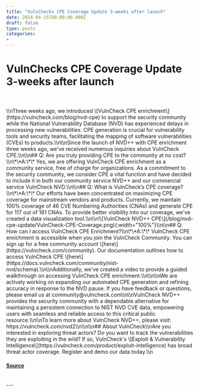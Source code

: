 ```yaml
---
title: "VulnChecks CPE Coverage Update 3-weeks after launch"
date: 2024-04-15T00:00:00.000Z
draft: false
type: posts
categories: 
- 
---
```

# VulnChecks CPE Coverage Update 3-weeks after launch

<br/>

<br/>
\\nThree weeks ago, we introduced \[VulnCheck CPE enrichment\](https://vulncheck.com/blog/nvd-cpe) to support the security community while the National Vulnerability Database (NVD) has experienced delays in processing new vulnerabilities. CPE generation is crucial for vulnerability tools and security teams, facilitating the mapping of software vulnerabilities (CVEs) to products.\\n\\nSince the launch of NVD++ with CPE enrichment three weeks ago, we've received numerous inquiries about VulnCheck CPE.\\n\\n## Q: Are you truly providing CPE to the community at no cost?\\n\*\*A:\*\* Yes, we are offering VulnCheck CPE enrichment as a community service, free of charge for organizations. As a commitment to the security community, we consider CPE a vital function and have decided to include it in both our community service NVD++ and our commercial service VulnCheck NVD.\\n\\n## Q: What is VulnCheck’s CPE coverage?\\n\*\*A:\*\* Our efforts have been concentrated on maximizing CPE coverage for mainstream vendors and products. Currently, we maintain 100% coverage of 46 CVE Numbering Authorities (CNAs) and generate CPE for 117 out of 181 CNAs. To provide better visibility into our coverage, we've created a data visualization tool.\\n\\n!\[VulnCheck NVD++ CPE\](/blog/nvd-cpe-update/VulnCheck-CPE-Coverage.png){:width="100%"}\\n\\n## Q: How can I access VulnCheck CPE Enrichment?\\n\*\*A:\*\* VulnCheck CPE enrichment is accessible when you join the VulnCheck Community. You can sign up for a free community account \[here\](https://vulncheck.com/community). Our documentation outlines how to access VulnCheck CPE \[here\](https://docs.vulncheck.com/community/nist-nvd/schema).\\n\\nAdditionally, we've created a video to provide a guided walkthrough on accessing VulnCheck CPE enrichment.\\n\\n\\nWe are actively working on expanding our automated CPE generation and refining accuracy in response to the NVD pause. If you have feedback or questions, please email us at community@vulncheck.com\\n\\nVulnCheck NVD++ provides the security community with a dependable alternative for maintaining a persistent connection to NIST NVD CVE data, empowering users with seamless and reliable access to this critical public resource.\\n\\nTo learn more about VulnCheck NVD++, please visit: https://vulncheck.com/nvd2\\n\\n\\n## About VulnCheck\\nAre you interested in exploring threat actors? Do you want to track the vulnerabilities they are exploiting in the wild? If so, VulnCheck's \[Exploit & Vulnerability Intelligence\](https://vulncheck.com/product/exploit-intelligence) has broad threat actor coverage. Register and demo our data today.\\n

#### [Source](https://vulncheck.com/blog/nvd-cpe-update)

<br/>
---
